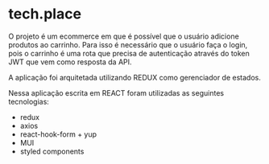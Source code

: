 # tech.place

O projeto é um ecommerce em que é possível que o usuário adicione produtos ao carrinho. Para isso é necessário que o usuário faça o login, pois o carrinho é uma rota que precisa de autenticação através do token JWT que vem como resposta da API. 

A aplicação foi arquitetada utilizando REDUX como gerenciador de estados.

Nessa aplicação escrita em REACT foram utilizadas as seguintes tecnologias:
- redux
- axios
- react-hook-form + yup
- MUI
- styled components
